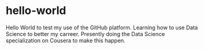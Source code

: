 # hello-world
Hello World to test my use of the GitHub platform.
Learning how to use Data Science to better my  carreer.
Presently doing the Data Science specialization on Cousera to make this happen.
